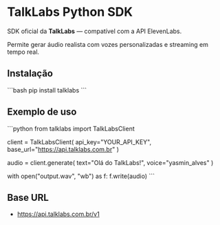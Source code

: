 # TalkLabs Python SDK

SDK oficial da **TalkLabs** — compatível com a API ElevenLabs.

Permite gerar áudio realista com vozes personalizadas e streaming em tempo real.

## Instalação
\`\`\`bash
pip install talklabs
\`\`\`

## Exemplo de uso
\`\`\`python
from talklabs import TalkLabsClient

client = TalkLabsClient(
    api_key="YOUR_API_KEY",
    base_url="https://api.talklabs.com.br"
)

audio = client.generate(
    text="Olá do TalkLabs!",
    voice="yasmin_alves"
)

with open("output.wav", "wb") as f:
    f.write(audio)
\`\`\`

## Base URL
- https://api.talklabs.com.br/v1

